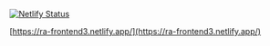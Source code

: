 [![Netlify Status](https://api.netlify.com/api/v1/badges/a86b5e91-2f82-4146-b626-1905cf8aa770/deploy-status)](https://app.netlify.com/sites/ra-frontend3/deploys)

[https://ra-frontend3.netlify.app/](https://ra-frontend3.netlify.app/)